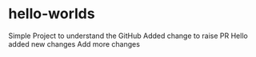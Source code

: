 # hello-worlds
Simple Project to understand the GitHub 
Added change to raise PR
Hello added new changes
Add more changes 
